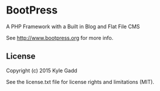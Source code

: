 # BootPress

A PHP Framework with a Built in Blog and Flat File CMS

See http://www.bootpress.org for more info.

## License

Copyright (c) 2015 Kyle Gadd

See the license.txt file for license rights and limitations (MIT).